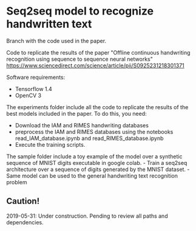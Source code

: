 # Seq2seq model to recognize handwritten text

Branch with the code used in the paper.

Code to replicate the results of the paper "Offline continuous handwriting recognition using sequence to sequence neural networks" https://www.sciencedirect.com/science/article/pii/S0925231218301371

Software requirements:
- Tensorflow 1.4
- OpenCV 3

The experiments folder include all the code to replicate the results of the best models included in the paper.
To do this, you need:
- Download the IAM and RIMES handwriting databases
- preprocess the IAM and RIMES databases using the notebooks read_IAM_database.ipynb and read_RIMES_database.ipynb
- Execute the training scripts.  


The sample folder include a toy example of the model over a synthetic sequence of MNIST digits executable in google colab.
    - Train a seq2seq architecture over a sequence of digits generated by the MNIST dataset.
    - Same model can be used to the general handwriting text recognition problem



## Caution!

2019-05-31: Under construction. Pending to review all paths and dependencies.
